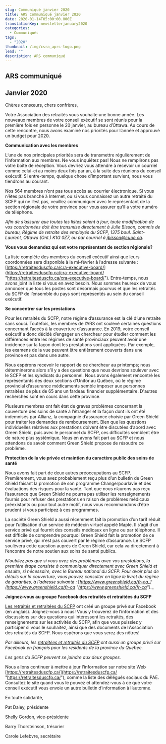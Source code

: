 ```yaml
---
slug: Communiqué janvier 2020
title: ARS Communiqué janvier 2020
date: 2020-01-14T05:00:00.000Z
translationKey: newsletterjanuary2020
categories:
  - Communiqués
tags:
  - "2020"
thumbnail: /img/csra_aprs-logo.png
lead: ""
description: ARS communiqué
---
```

## ARS communiqué

## Janvier 2020

Chères consœurs, chers confrères,

Votre Association des retraités vous souhaite une bonne année. Les nouveaux membres de votre conseil exécutif se sont réunis pour la première fois en personne le 20 janvier, au bureau d’Ottawa. Au cours de cette rencontre, nous avons examiné nos priorités pour l’année et approuvé un budget pour 2020.

**Communication avec les membres**

L’une de nos principales priorités sera de transmettre régulièrement de l’information aux membres. Ne vous inquiétez pas! Nous ne remplirons pas votre boîte de réception. Vous devriez vous attendre à recevoir un courriel comme celui-ci au moins deux fois par an, à la suite des réunions du conseil exécutif. Si entre-temps, quelque chose d’important survient, nous vous tiendrons au courant.

Nos 564 membres n’ont pas tous accès au courrier électronique. Si vous n’êtes pas branché à Internet, ou si vous connaissez un autre retraité du SCFP qui ne l’est pas, veuillez communiquer avec le représentant de la section régionale de votre province pour vous assurer qu’il a votre numéro de téléphone.

_Afin de s’assurer que toutes les listes soient à jour, toute modification de vos coordonnées doit être transmise directement à Julie Bisson, commis de bureau, Régime de retraite des employés du SCFP, 1375 boul. Saint-Laurent, Ottawa (Ont.) K1G 0Z7, ou par courriel à_ [_jbisson@cupe.ca_](mailto:jbisson@cupe.ca)_._

**Vous vous demandez qui est votre représentant de section régionale?**

La liste complète des membres du conseil exécutif ainsi que leurs coordonnées sera disponible à la mi-février à l’adresse suivante : [https://retraitesduscfp.ca/cra-executive-board/](https://retraitesduscfp.ca/cra-executive-board/ "https://retraitesduscfp.ca/cra-executive-board/"). Entre-temps, nous avons joint la liste si vous en avez besoin. Nous sommes heureux de vous annoncer que tous les postes sont désormais pourvus et que les retraités du SCFP de l’ensemble du pays sont représentés au sein du conseil exécutif.

**Se concentrer sur les prestations**

Pour les retraités du SCFP, notre régime d’assurance est la clé d’une retraite sans souci. Toutefois, les membres de l’ARS ont soulevé certaines questions concernant l’accès à la couverture d’assurance. En 2019, votre conseil exécutif a donc décidé d’engager un chercheur pour étudier comment les différences entre les régimes de santé provinciaux peuvent avoir une incidence sur la façon dont les prestations sont appliquées. Par exemple, les examens de la vue peuvent être entièrement couverts dans une province et pas dans une autre.

Nous espérons recevoir le rapport de ce chercheur au printemps; nous déterminerons alors s’il y a des questions que nous devrions soulever avec le SCFP et les syndicats du personnel. Nous avons également rencontré les représentants des deux sections d’Unifor au Québec, où le régime provincial d’assurance médicaments semble imposer aux personnes retraitées de plus de 65 ans un fardeau financier supplémentaire. D'autres recherches sont en cours dans cette province.

Plusieurs membres ont fait état de graves problèmes concernant la couverture des soins de santé à l’étranger et la façon dont ils ont été indemnisés par Allianz, la compagnie d’assurance choisie par Green Shield pour traiter les demandes de remboursement. Bien que les questions individuelles relatives aux prestations doivent être discutées d’abord avec Green Shield, puis avec le personnel du SCFP, ces difficultés semblent être de nature plus systémique. Nous en avons fait part au SCFP et nous attendons de savoir comment Green Shield propose de résoudre ce problème.

**Protection de la vie privée et maintien du caractère public des soins de santé**

Nous avons fait part de deux autres préoccupations au SCFP. Premièrement, vous avez probablement reçu plus d’un bulletin de Green Shield faisant la promotion de son programme Changerpourlavie et des évaluations des risques pour la santé. Tant que nous n’aurons pas reçu l’assurance que Green Shield ne pourra pas utiliser les renseignements fournis pour refuser des prestations en raison de problèmes médicaux préexistants ou pour tout autre motif, nous vous recommandons d’être prudent si vous participez à ces programmes.

La société Green Shield a aussi récemment fait la promotion d’un tarif réduit pour l’utilisation d’un service de médecin virtuel appelé Maple. Il s’agit d’un service privé qui fournit des conseils médicaux en ligne ou par téléphone. Il est difficile de comprendre pourquoi Green Shield fait la promotion de ce service privé, qui n’est pas couvert par le régime d’assurance. Le SCFP soulèvera cette question auprès de Green Shield, car cela va directement à l’encontre de notre soutien aux soins de santé publics.

_N’oubliez pas que si vous avez des problèmes avec vos prestations, la première étape consiste à communiquer directement avec Green Shield et ensuite, si nécessaire, avec le Bureau national du SCFP. Pour avoir plus de détails sur la couverture, vous pouvez consulter en ligne le livret du régime de garanties, à l’adresse suivante :_ [_https://www.greenshield.ca/fr-ca_](https://www.greenshield.ca/fr-ca "https://www.greenshield.ca/fr-ca")_._

**Joignez-vous au groupe Facebook des retraités et retraitées du SCFP**

[Les retraités et retraitées du SCFP](https://www.facebook.com/groups/417137408489152/) ont créé un groupe privé sur Facebook (en anglais). Joignez-vous à nous! Vous y trouverez de l’information et des discussions sur des questions qui intéressent les retraités, des renseignements sur les activités du SCFP, afin que vous puissiez y participer si vous le souhaitez, ainsi que des documents de l’Association des retraités du SCFP. Nous espérons que vous serez des nôtres!

_Par ailleurs, les_ [_retraitées et retraités du SCFP_](https://www.facebook.com/groups/402963953416114/?ref=group_header) _ont aussi un groupe privé sur Facebook en français pour les résidents de la province du Québec._

_Les gens du SCFP peuvent se joindre aux deux groupes._

Nous allons continuer à mettre à jour l’information sur notre site Web [https://retraitesduscfp.ca/](https://retraitesduscfp.ca/ "https://retraitesduscfp.ca/"), comme la liste des délégués sociaux du PAE. Consultez le site quand vous le pouvez et attendez-vous à ce que votre conseil exécutif vous envoie un autre bulletin d’information à l’automne.

En toute solidarité,

Pat Daley, présidente

Shelly Gordon, vice-présidente

Barry Thorsteinson, trésorier

Carole Lefebvre, secrétaire
